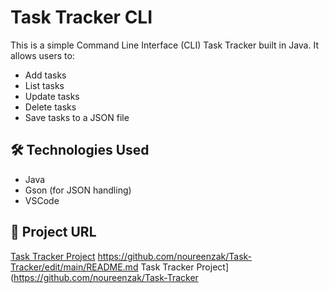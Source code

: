 # Task Tracker CLI

This is a simple Command Line Interface (CLI) Task Tracker built in Java. It allows users to:
- Add tasks
- List tasks
- Update tasks
- Delete tasks
- Save tasks to a JSON file

## 🛠 Technologies Used
- Java
- Gson (for JSON handling)
- VSCode

## 🔗 Project URL
[Task Tracker Project](https://github.com/noureenzak/Task-Tracker)
https://github.com/noureenzak/Task-Tracker/edit/main/README.md
Task Tracker Project](https://github.com/noureenzak/Task-Tracker
